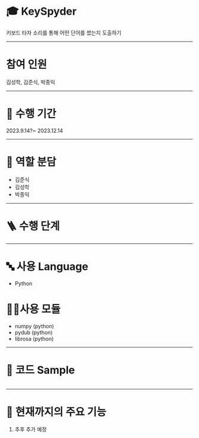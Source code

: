 # 🎓 KeySpyder

키보드 타자 소리를 통해 어떤 단어를 썼는지 도출하기

---
# 참여 인원
김성학, 김준식, 박종익

---
# 📅 수행 기간
2023.9.14?~ 2023.12.14

---

# 👥 역할 분담
- 김준식
- 김성학
- 박종익

---

# 🪜 수행 단계

---

# 🔤 사용 Language
- Python

# 👨‍💻사용 모듈
- numpy (python)
- pydub (python)
- librosa (python)

---

# 📝 코드 Sample
````

````

---
# 📃 현재까지의 주요 기능
1. 추후 추가 예정
